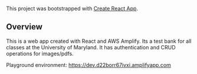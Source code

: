 This project was bootstrapped with [Create React App](https://github.com/facebook/create-react-app).

## Overview

This is a web app created with React and AWS Amplify. Its a test bank for all classes at the University of Maryland. It has authentication and CRUD operations for images/pdfs. 


Playground environment:
https://dev.d22borr67ivxi.amplifyapp.com
